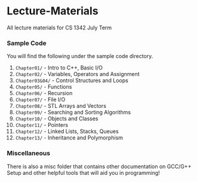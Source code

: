 # Lecture-Materials

All lecture materials for CS 1342 July Term

### Sample Code

You will find the following under the sample code directory.

1. `Chapter01/` - Intro to C++, Basic I/O
2. `Chapter02/` - Variables, Operators and Assignment
3. `Chapter03&04/` - Control Structures and Loops
4. `Chapter05/` - Functions
5. `Chapter06/` - Recursion
6. `Chapter07/` - File I/O
7. `Chapter08/` - STL Arrays and Vectors
8. `Chapter09/` - Searching and Sorting Algorithms
9. `Chapter10/` - Objects and Classes
10. `Chapter11/` - Pointers
11. `Chapter12/` - Linked Lists, Stacks, Queues
12. `Chapter13/` - Inheritance and Polymorphism

### Miscellaneous

There is also a misc folder that contains other documentation on GCC/G++ Setup and other helpful tools that will aid you in programming!
